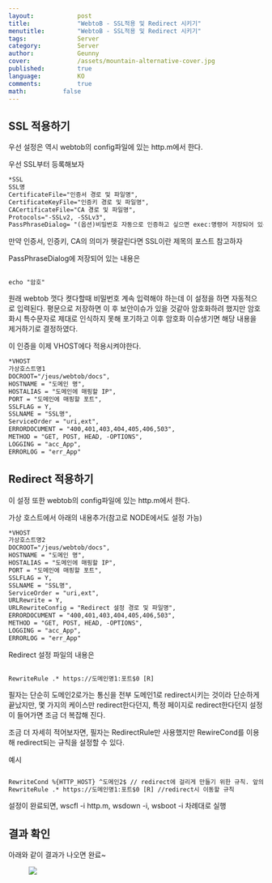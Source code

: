 ```yaml
---
layout:            post
title:             "WebtoB - SSL적용 및 Redirect 시키기"
menutitle:         "WebtoB - SSL적용 및 Redirect 시키기"
tags:              Server
category:          Server
author:            Geunny
cover:             /assets/mountain-alternative-cover.jpg
published:         true
language:          KO
comments:          true
math:		   false
---
```


## SSL 적용하기

우선 설정은 역시 webtob의 config파일에 있는 http.m에서 한다.

우선 SSL부터 등록해보자

```xml
*SSL
SSL명
CertificateFile="인증서 경로 및 파일명",
CertificateKeyFile="인증키 경로 및 파일명",
CACertificateFile="CA 경로 및 파일명",
Protocols="-SSLv2, -SSLv3",
PassPhraseDialog= "(옵션)비밀번호 자동으로 인증하고 싶으면 exec:명령어 저장되어 있는 경로 및 파일명"
```

만약 인증서, 인증키, CA의 의미가 헷갈린다면 SSL이란 제목의 포스트 참고하자

PassPhraseDialog에 저장되어 있는 내용은

```text

echo "암호"

```

원래 webtob 껏다 켯다할때 비밀번호 계속 입력해야 하는데 이 설정을 하면 자동적으로 입력된다. 평문으로 저장하면 이 후 보안이슈가 있을 것같아 암호화하려 했지만 암호화시 특수문자로 제대로 인식하지 못해 포기하고 이후 암호화 이슈생기면 해당 내용을 제거하기로 결정하였다.

이 인증을 이제 VHOST에다 적용시켜야한다.

```xml
*VHOST
가상호스트명1	   
DOCROOT="/jeus/webtob/docs",
HOSTNAME = "도메인 명",
HOSTALIAS = "도메인에 매핑할 IP",
PORT = "도메인에 매핑할 포트",
SSLFLAG = Y,
SSLNAME = "SSL명",
ServiceOrder = "uri,ext",
ERRORDOCUMENT = "400,401,403,404,405,406,503",
METHOD = "GET, POST, HEAD, -OPTIONS",
LOGGING = "acc_App",
ERRORLOG = "err_App"
```

## Redirect 적용하기

이 설정 또한 webtob의 config파일에 있는 http.m에서 한다.

가상 호스트에서 아래의 내용추가(참고로 NODE에서도 설정 가능)

```xml
*VHOST
가상호스트명2	   
DOCROOT="/jeus/webtob/docs",
HOSTNAME = "도메인 명",
HOSTALIAS = "도메인에 매핑할 IP",
PORT = "도메인에 매핑할 포트",
SSLFLAG = Y,
SSLNAME = "SSL명",
ServiceOrder = "uri,ext",
URLRewrite = Y,
URLRewriteConfig = "Redirect 설정 경로 및 파일명",
ERRORDOCUMENT = "400,401,403,404,405,406,503",
METHOD = "GET, POST, HEAD, -OPTIONS",
LOGGING = "acc_App",
ERRORLOG = "err_App"
```

Redirect 설정 파일의 내용은 

```text

RewriteRule .* https://도메인명1:포트$0 [R] 

```

필자는 단순히 도메인2로가는 통신을 전부 도메인1로 redirect시키는 것이라 단순하게 끝났지만, 몇 가지의 케이스만 redirect한다던지, 특정 페이지로 redirect한다던지 설정이 들어가면 조금 더 복잡해 진다.

조금 더 자세히 적어보자면, 필자는 RedirectRule만 사용했지만 RewireCond를 이용해 redirect되는 규칙을 설정할 수 있다.

예시

```xml

RewriteCond %{HTTP_HOST} ^도메인2$ // redirect에 걸리게 만들기 위한 규칙. 앞의 ^과 뒤의 $를 이용한 정확한 매칭에만 redirect
RewriteRule .* https://도메인명1:포트$0 [R] //redirect시 이동할 규칙

```

설정이 완료되면,
wscfl -i http.m, wsdown -i, wsboot -i 차례대로 실행

## 결과 확인

아래와 같이 결과가 나오면 완료~

<aside>
<figure>
<img src="{{ "/media/img/Server/https.png" | absolute_url }}" />
</figure>
</aside>




